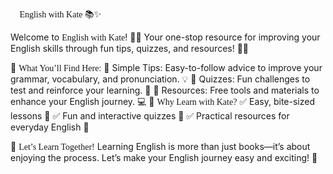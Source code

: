 <span style="font-family:Georgia, 'Times New Roman', serif;">🌟 English with Kate 📚✨</span>

Welcome to <span style="font-family:Georgia, 'Times New Roman', serif;">English with Kate</span>! 🎉✨
Your one-stop resource for improving your English skills through fun tips, quizzes, and resources! 🚀💡

📌 <span style="font-family:Georgia, 'Times New Roman', serif;">What You’ll Find Here:</span>
📖 Simple Tips: Easy-to-follow advice to improve your grammar, vocabulary, and pronunciation. 💡
📝 Quizzes: Fun challenges to test and reinforce your learning. 🎯
📑 Resources: Free tools and materials to enhance your English journey. 💻
💬 <span style="font-family:Georgia, 'Times New Roman', serif;">Why Learn with Kate?</span>
✅ Easy, bite-sized lessons 🍎
✅ Fun and interactive quizzes 🎉
✅ Practical resources for everyday English 💬

🚀 <span style="font-family:Georgia, 'Times New Roman', serif;">Let’s Learn Together!</span>
Learning English is more than just books—it’s about enjoying the process. Let’s make your English journey easy and exciting! 🌟
